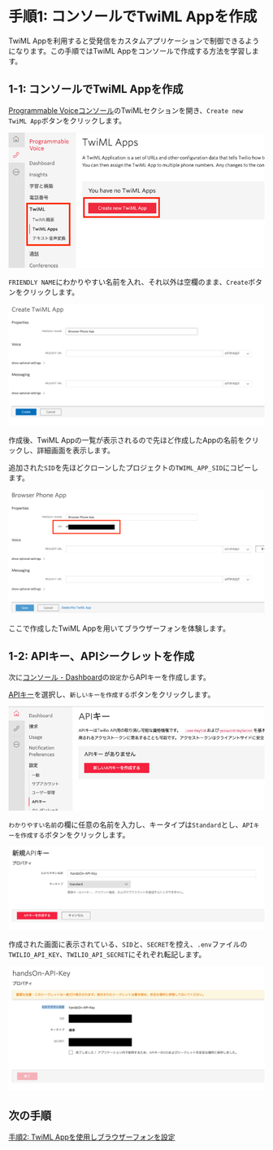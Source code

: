 #  手順1: コンソールでTwiML Appを作成

TwiML Appを利用すると受発信をカスタムアプリケーションで制御できるようになります。この手順ではTwiML Appをコンソールで作成する方法を学習します。

## 1-1: コンソールでTwiML Appを作成

[Programmable Voiceコンソール](https://jp.twilio.com/console/voice/twiml/apps)のTwiMLセクションを開き、`Create new TwiML App`ボタンをクリックします。

![TwiML App](../assets/04-Create-TwiML-App.png)

`FRIENDLY NAME`にわかりやすい名前を入れ、それ以外は空欄のまま、`Create`ボタンをクリックします。

![TwiML App - Create](../assets/04-Create-TwiML-App-2.png)

作成後、TwiML Appの一覧が表示されるので先ほど作成したAppの名前をクリックし、詳細画面を表示します。

追加された`SID`を先ほどクローンしたプロジェクトの`TWIML_APP_SID`にコピーします。

![TwiML App - SID](../assets/04-TwiML-App-Sid.png)

ここで作成したTwiML Appを用いてブラウザーフォンを体験します。

## 1-2: APIキー、APIシークレットを作成

次に[コンソール - Dashboard](https://jp.twilio.com/console/project/settings)の`設定`からAPIキーを作成します。

[APIキー](https://jp.twilio.com/console/project/api-keys)を選択し、`新しいキーを作成する`ボタンをクリックします。

![コンソール - APIキーの作成](../assets/04-Console-Api-Key.png)

`わかりやすい名前`の欄に任意の名前を入力し、キータイプは`Standard`とし、`APIキーを作成する`ボタンをクリックします。

![APIキー作成画面](../assets/04-Console-Api-Key-Create.png)



作成された画面に表示されている、`SID`と、`SECRET`を控え、`.env`ファイルの`TWILIO_API_KEY`、`TWILIO_API_SECRET`にそれぞれ転記します。

![APIキー作成後の画面](../assets/04-Console-Api-Key-Create-Secret.png)

## 次の手順

[手順2: TwiML Appを使用しブラウザーフォンを設定](02-Experience-Browser-Phone.md)